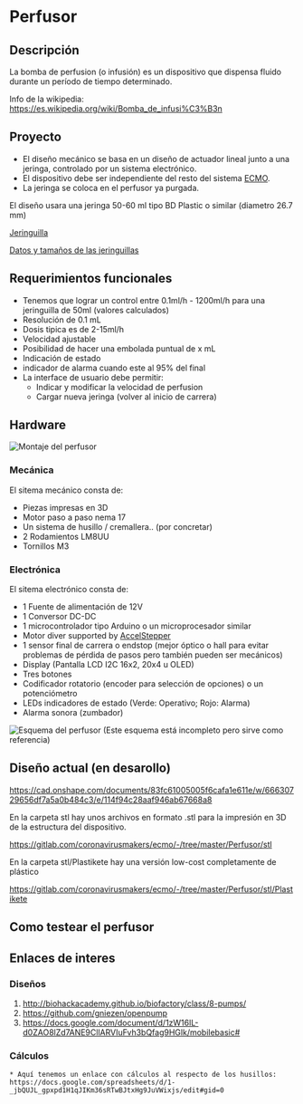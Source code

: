 # Perfusor #

## Descripción ##
La bomba de perfusion (o infusión) es un dispositivo que dispensa fluido durante un período de tiempo determinado. 

Info de la wikipedia: https://es.wikipedia.org/wiki/Bomba_de_infusi%C3%B3n

## Proyecto ##
* El diseño mecánico se basa en un diseño de actuador lineal junto a una jeringa, controlado por un sistema electrónico.
* El dispositivo debe ser independiente del resto del sistema [ECMO](https://gitlab.com/coronavirusmakers/ecmo "ECMO").
* La jeringa se coloca en el perfusor ya purgada.


El diseño usara una jeringa 50-60 ml tipo BD Plastic o similar (diametro 26.7 mm) 

[Jeringuilla](https://gitlab.com/coronavirusmakers/ecmo/-/raw/master/images/jeringuilla.jpeg "Jeringuilla de 50-60ml")

[Datos y tamaños de las jeringuillas](https://gitlab.com/coronavirusmakers/ecmo/-/raw/master/files/Syringe-Selection-Guide.pdf "Datos de las jeringuillas")


## Requerimientos funcionales ##
* Tenemos que lograr un control entre 0.1ml/h - 1200ml/h para una jeringuilla de 50ml (valores calculados)
* Resolución de 0.1 mL
* Dosis tipica es de 2-15ml/h
* Velocidad ajustable
* Posibilidad de hacer una embolada puntual de x mL
* Indicación de estado
* indicador de alarma cuando este al 95% del final
*  La interface de usuario debe permitir:
    * Indicar y modificar la velocidad de perfusion
    * Cargar nueva jeringa (volver al inicio de carrera)

## Hardware ##

![Montaje del perfusor](https://gitlab.com/coronavirusmakers/ecmo/-/raw/master/Perfusor/img/perfusor.jpg "Montaje del perfusor")

### Mecánica ###

El sitema mecánico consta de:
* Piezas impresas en 3D
* Motor paso a paso nema 17
* Un sistema de husillo / cremallera.. (por concretar)
* 2 Rodamientos LM8UU
* Tornillos M3

### Electrónica ###
El sitema electrónico consta de:
* 1 Fuente de alimentación de 12V
* 1 Conversor DC-DC
* 1 microcontrolador tipo Arduino o un microprocesador similar
*  Motor diver supported by [AccelStepper](https://www.airspayce.com/mikem/arduino/AccelStepper/index.html)
* 1 sensor final de carrera o endstop (mejor óptico o hall para evitar problemas de pérdida de pasos pero también pueden ser mecánicos)
* Display (Pantalla LCD I2C 16x2, 20x4 u OLED)
* Tres botones
* Codificador rotatorio (encoder para selección de opciones) o un potenciómetro
* LEDs indicadores de estado (Verde: Operativo; Rojo: Alarma)
* Alarma sonora (zumbador) 

![Esquema del perfusor](https://gitlab.com/coronavirusmakers/ecmo/-/raw/master/Perfusor/img/perfusor_bb.png "Esquema del perfusor")
(Este esquema está incompleto pero sirve como referencia)
## Diseño actual (en desarollo) ##

https://cad.onshape.com/documents/83fc61005005f6cafa1e611e/w/66630729656df7a5a0b484c3/e/114f94c28aaf946ab67668a8

En la carpeta stl hay unos archivos en formato .stl para la  impresión en 3D de la estructura del dispositivo.

https://gitlab.com/coronavirusmakers/ecmo/-/tree/master/Perfusor/stl 

En la carpeta stl/Plastikete hay una versión low-cost completamente de plástico

https://gitlab.com/coronavirusmakers/ecmo/-/tree/master/Perfusor/stl/Plastikete 


## Como testear el perfusor

## Enlaces de interes ##
### Diseños ###
1. http://biohackacademy.github.io/biofactory/class/8-pumps/
2. https://github.com/gniezen/openpump
3. https://docs.google.com/document/d/1zW16lL-d0ZAO8lZd7ANE9CllARVIuFvh3bQfag9HGlk/mobilebasic#

### Cálculos ###

    * Aquí tenemos un enlace con cálculos al respecto de los husillos: https://docs.google.com/spreadsheets/d/1-_jbQUJL_gpxpd1H1qJIKm36sRTwBJtxHg9JuVWixjs/edit#gid=0   